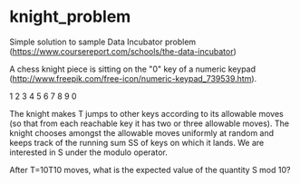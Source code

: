 # knight_problem
Simple solution to sample Data Incubator problem (https://www.coursereport.com/schools/the-data-incubator)


A chess knight piece is sitting on the "0" key of  a numeric keypad (http://www.freepik.com/free-icon/numeric-keypad_739539.htm).

1	2	3
4	5	6
7	8	9
 	0	 
 

 


The knight makes T jumps to other keys according to its allowable moves (so that from each reachable key it has two or three allowable moves). The knight chooses amongst the allowable moves uniformly at random and keeps track of the running sum SS of keys on which it lands. We are interested in S under the modulo operator.

After T=10T10 moves, what is the expected value of the quantity S mod 10?
